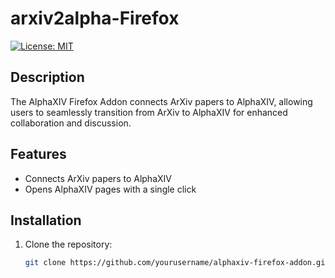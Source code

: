 # arxiv2alpha-Firefox

[![License: MIT](https://img.shields.io/badge/License-MIT-yellow.svg)](https://opensource.org/licenses/MIT)

## Description

The AlphaXIV Firefox Addon connects ArXiv papers to AlphaXIV, allowing users to seamlessly transition from ArXiv to AlphaXIV for enhanced collaboration and discussion.

## Features

- Connects ArXiv papers to AlphaXIV
- Opens AlphaXIV pages with a single click

## Installation

1. Clone the repository:

   ```bash
   git clone https://github.com/yourusername/alphaxiv-firefox-addon.git
